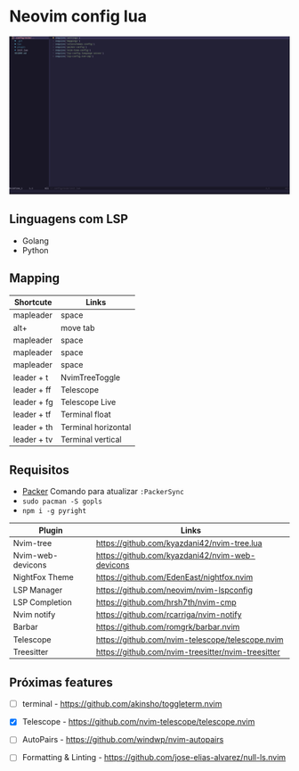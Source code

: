 # Neovim config lua

![Dneovim](print.png)

## Linguagens com LSP
- Golang
- Python


## Mapping
| Shortcute | Links |
| ------ | ------ |
| mapleader | space |
| alt+ <or> | move tab |
| mapleader | space |
| mapleader | space |
| mapleader | space |
| leader + t | NvimTreeToggle |
| leader + ff | Telescope |
| leader + fg | Telescope Live |
| leader + tf | Terminal float  |
| leader + th | Terminal horizontal |
| leader + tv | Terminal vertical |

## Requisitos

- [Packer](https://github.com/wbthomason/packer.nvim) Comando para atualizar `:PackerSync`
- `sudo pacman -S gopls`
- `npm i -g pyright`

| Plugin | Links |
| ------ | ------ |
| Nvim-tree | https://github.com/kyazdani42/nvim-tree.lua |
| Nvim-web-devicons| https://github.com/kyazdani42/nvim-web-devicons |
| NightFox Theme | https://github.com/EdenEast/nightfox.nvim |
| LSP Manager | https://github.com/neovim/nvim-lspconfig |
| LSP Completion | https://github.com/hrsh7th/nvim-cmp |
| Nvim notify | https://github.com/rcarriga/nvim-notify |
| Barbar | https://github.com/romgrk/barbar.nvim |
| Telescope | https://github.com/nvim-telescope/telescope.nvim |
| Treesitter | https://github.com/nvim-treesitter/nvim-treesitter |

## Próximas features

- [ ] terminal - https://github.com/akinsho/toggleterm.nvim

- [x] Telescope - https://github.com/nvim-telescope/telescope.nvim

- [ ] AutoPairs - https://github.com/windwp/nvim-autopairs

- [ ] Formatting & Linting - https://github.com/jose-elias-alvarez/null-ls.nvim

